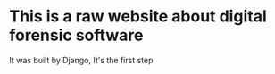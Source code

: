 # This is a raw website about digital forensic software
It was built by Django, 
It's the first step
